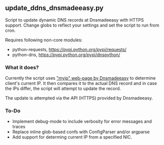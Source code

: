 ## update_ddns_dnsmadeeasy.py

Script to update dynamic DNS records at Dnsmadeeasy with HTTPS support.
Change globs to reflect your settings and set the script to run from cron.

Requires following non-core modules:
  * python-requests, https://pypi.python.org/pypi/requests/
  * python-dns, https://pypi.python.org/pypi/dnspython/

### What it does?

Currently the script uses ["myip" web-page by Dnsmadeeasy](http://www.dnsmadeeasy.com/myip.jsp)
to determine client's current IP. It then compares it to the actual DNS record and in case
the IPs differ, the script will attempt to update the record. 

The update is attempted via the API (HTTPS) provided by Dnsmadeeasy.

### To-Do
  * Implement debug-mode to include verbosity for error messages and traces
  * Replace inline glob-based confs with ConfigParser and/or argparse
  * Add support for determing current IP from a specified NIC.
